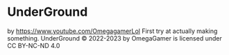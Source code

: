 # UnderGround
by https://www.youtube.com/OmegagamerLol
First try at actually making something.
UnderGround © 2022-2023 by OmegaGamer is licensed under CC BY-NC-ND 4.0
